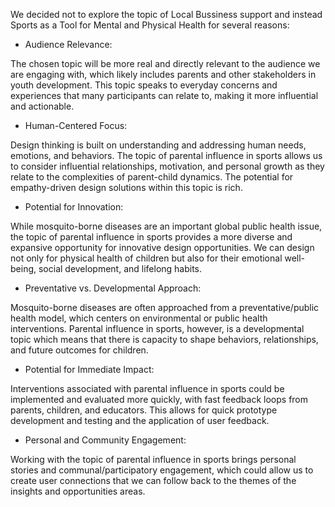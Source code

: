 We decided not to explore the topic of Local Bussiness support and instead Sports as a Tool for  Mental and Physical Health for several reasons:

- Audience Relevance:

The chosen topic will be more real and directly relevant to the audience we are engaging with, which likely includes parents and other stakeholders in youth development. This topic speaks to everyday concerns and experiences that many participants can relate to, making it more influential and actionable.
- Human-Centered Focus:

Design thinking is built on understanding and addressing human needs, emotions, and behaviors. The topic of parental influence in sports allows us to consider influential relationships, motivation, and personal growth as they relate to the complexities of parent-child dynamics. The potential for empathy-driven design solutions within this topic is rich.
- Potential for Innovation:

While mosquito-borne diseases are an important global public health issue, the topic of parental influence in sports provides a more diverse and expansive opportunity for innovative design opportunities. We can design not only for physical health of children but also for their emotional well-being, social development, and lifelong habits.
- Preventative vs. Developmental Approach:

Mosquito-borne diseases are often approached from a preventative/public health model, which centers on environmental or public health interventions. Parental influence in sports, however, is a developmental topic which means that there is capacity to shape behaviors, relationships, and future outcomes for children.
- Potential for Immediate Impact:

Interventions associated with parental influence in sports could be implemented and evaluated more quickly, with fast feedback loops from parents, children, and educators. This allows for quick prototype development and testing and the application of user feedback.
- Personal and Community Engagement:

Working with the topic of parental influence in sports brings personal stories and communal/participatory engagement, which could allow us to create user connections that we can follow back to the themes of the insights and opportunities areas.
